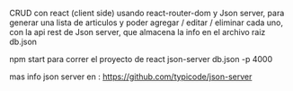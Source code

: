 CRUD con react (client side) usando react-router-dom y Json server, para generar una lista de articulos y poder agregar / editar / eliminar cada uno, con la api rest de Json server, que almacena la info en el archivo raiz db.json 

 npm start para correr el proyecto de react 
 json-server db.json -p 4000
 
 mas info json server en : 
https://github.com/typicode/json-server
